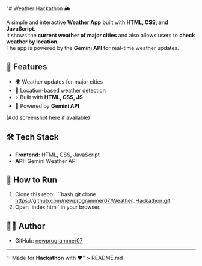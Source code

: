  "# Weather Hackathon 🌦️

A simple and interactive **Weather App** built with **HTML, CSS, and JavaScript**.  
It shows the **current weather of major cities** and also allows users to **check weather by location**.  
The app is powered by the **Gemini API** for real-time weather updates.

## 🚀 Features
- 🌍 Weather updates for major cities
- 📍 Location-based weather detection
- ⚡ Built with **HTML, CSS, JS**
- 🔗 Powered by **Gemini API**

(Add screenshot here if available)

## 🛠️ Tech Stack
- **Frontend:** HTML, CSS, JavaScript  
- **API:** Gemini Weather API  

## 📂 How to Run
1. Clone this repo:
   \`\`\`bash
   git clone https://github.com/newprogrammer07/Weather_Hackathon.git
   \`\`\`
2. Open \`index.html\` in your browser.  

## 👨‍💻 Author
- GitHub: [newprogrammer07](https://github.com/newprogrammer07)

---
✨ Made for **Hackathon** with ❤️" > README.md
  
